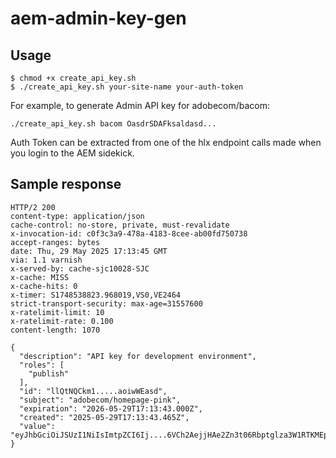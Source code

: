 # aem-admin-key-gen


## Usage

```
$ chmod +x create_api_key.sh
$ ./create_api_key.sh your-site-name your-auth-token
```

For example, to generate Admin API key for adobecom/bacom:
```
./create_api_key.sh bacom OasdrSDAFksaldasd...
```

Auth Token can be extracted from one of the hlx endpoint calls made when you login to the AEM sidekick.

## Sample response

```
HTTP/2 200 
content-type: application/json
cache-control: no-store, private, must-revalidate
x-invocation-id: c0f3c3a9-478a-4183-8cee-ab00fd750738
accept-ranges: bytes
date: Thu, 29 May 2025 17:13:45 GMT
via: 1.1 varnish
x-served-by: cache-sjc10028-SJC
x-cache: MISS
x-cache-hits: 0
x-timer: S1748538823.968019,VS0,VE2464
strict-transport-security: max-age=31557600
x-ratelimit-limit: 10
x-ratelimit-rate: 0.100
content-length: 1070

{
  "description": "API key for development environment",
  "roles": [
    "publish"
  ],
  "id": "llQtNQCkm1.....aoiwWEasd",
  "subject": "adobecom/homepage-pink",
  "expiration": "2026-05-29T17:13:43.000Z",
  "created": "2025-05-29T17:13:43.465Z",
  "value": "eyJhbGciOiJSUzI1NiIsImtpZCI6Ij....6VCh2AejjHAe2Zn3t06Rbptglza3W1RTKMEpCi2fRXMHfmFAPafCIq5WGag"
}
```
